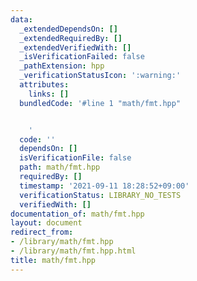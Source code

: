 ```yaml
---
data:
  _extendedDependsOn: []
  _extendedRequiredBy: []
  _extendedVerifiedWith: []
  _isVerificationFailed: false
  _pathExtension: hpp
  _verificationStatusIcon: ':warning:'
  attributes:
    links: []
  bundledCode: '#line 1 "math/fmt.hpp"


    '
  code: ''
  dependsOn: []
  isVerificationFile: false
  path: math/fmt.hpp
  requiredBy: []
  timestamp: '2021-09-11 18:28:52+09:00'
  verificationStatus: LIBRARY_NO_TESTS
  verifiedWith: []
documentation_of: math/fmt.hpp
layout: document
redirect_from:
- /library/math/fmt.hpp
- /library/math/fmt.hpp.html
title: math/fmt.hpp
---
```

